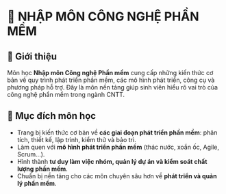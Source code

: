
# 📘 NHẬP MÔN CÔNG NGHỆ PHẦN MỀM

## 🔹 Giới thiệu
Môn học **Nhập môn Công nghệ Phần mềm** cung cấp những kiến thức cơ bản về quy trình phát triển phần mềm, các mô hình phát triển, công cụ và phương pháp hỗ trợ. Đây là môn nền tảng giúp sinh viên hiểu rõ vai trò của công nghệ phần mềm trong ngành CNTT.

## 🎯 Mục đích môn học
- Trang bị kiến thức cơ bản về **các giai đoạn phát triển phần mềm**: phân tích, thiết kế, lập trình, kiểm thử và bảo trì.  
- Làm quen với **mô hình phát triển phần mềm** (thác nước, xoắn ốc, Agile, Scrum...).  
- Hình thành **tư duy làm việc nhóm, quản lý dự án và kiểm soát chất lượng phần mềm**.  
- Chuẩn bị nền tảng cho các môn chuyên sâu hơn về **phát triển và quản lý phần mềm**.  

